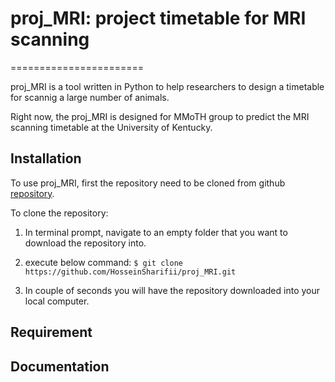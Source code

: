# proj_MRI: project timetable for MRI scanning
=======================

proj_MRI is a tool written in Python to help researchers to design a timetable for scannig a large number of animals. 

Right now, the proj_MRI is designed for MMoTH group to predict the MRI scanning timetable at the University of Kentucky. 

## Installation
To use proj_MRI, first the repository need to be cloned from github [repository](https://github.com/HosseinSharifii/proj_MRI). 

To clone the repository:
1. In terminal prompt, navigate to an empty folder that you want to download the repository into. 

2. execute below command:
`$ git clone https://github.com/HosseinSharifii/proj_MRI.git`

3. In couple of seconds you will have the repository downloaded into your local computer. 

## Requirement

## Documentation